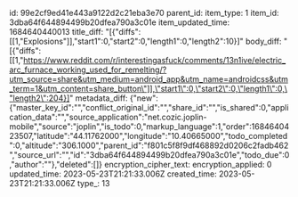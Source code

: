 id: 99e2cf9ed41e443a9122d2c21eba3e70
parent_id: 
item_type: 1
item_id: 3dba64f644894499b20dfea790a3c01e
item_updated_time: 1684640440013
title_diff: "[{\"diffs\":[[1,\"Explosions\"]],\"start1\":0,\"start2\":0,\"length1\":0,\"length2\":10}]"
body_diff: "[{\"diffs\":[[1,\"https://www.reddit.com/r/interestingasfuck/comments/13n1ive/electric_arc_furnace_working_used_for_remelting/?utm_source=share&utm_medium=android_app&utm_name=androidcss&utm_term=1&utm_content=share_button\"]],\"start1\":0,\"start2\":0,\"length1\":0,\"length2\":204}]"
metadata_diff: {"new":{"master_key_id":"","conflict_original_id":"","share_id":"","is_shared":0,"application_data":"","source_application":"net.cozic.joplin-mobile","source":"joplin","is_todo":0,"markup_language":1,"order":1684640423507,"latitude":"44.11762000","longitude":"10.40665000","todo_completed":0,"altitude":"306.1000","parent_id":"f801c5f8f9df468892d0206c2fadb462","source_url":"","id":"3dba64f644894499b20dfea790a3c01e","todo_due":0,"author":""},"deleted":[]}
encryption_cipher_text: 
encryption_applied: 0
updated_time: 2023-05-23T21:21:33.006Z
created_time: 2023-05-23T21:21:33.006Z
type_: 13